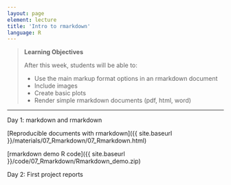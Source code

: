 ```yaml
---
layout: page
element: lecture
title: 'Intro to rmarkdown'
language: R
---
```


> **Learning Objectives**
>
> After this week, students will be able to:
>
> - Use the main markup format options in an rmarkdown document
> - Include images
> - Create basic plots
> - Render simple rmarkdown documents (pdf, html, word)

---

Day 1: markdown and rmarkdown

[Reproducible documents with rmarkdown]({{ site.baseurl }}/materials/07_Rmarkdown/07_Rmarkdown.html)

[rmarkdown demo R code]({{ site.baseurl }}/code/07_Rmarkdown/Rmarkdown_demo.zip)


Day 2: First project reports
